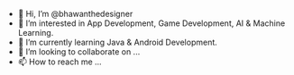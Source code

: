 - 👋 Hi, I’m @bhawanthedesigner
- 👀 I’m interested in App Development, Game Development, AI & Machine Learning.
- 🌱 I’m currently learning Java & Android Development.
- 💞️ I’m looking to collaborate on ...
- 📫 How to reach me ...

<!---
averagestudent123/averagestudent123 is a ✨ special ✨ repository because its `README.md` (this file) appears on your GitHub profile.
You can click the Preview link to take a look at your changes.
--->
